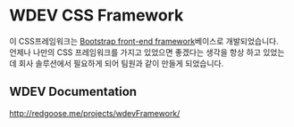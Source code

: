 WDEV CSS Framework
====

이 CSS프레임워크는 [Bootstrap front-end framework](http://getbootstrap.com)베이스로 개발되었습니다.  
언제나 나만의 CSS 프레임워크를 가지고 있었으면 좋겠다는 생각을 항상 하고 있었는데 회사 솔루션에서 필요하게 되어 팀원과 같이 만들게 되었습니다.

## WDEV Documentation
<a href="http://redgoose.me/projects/wdevFramework/" target="_blank">http://redgoose.me/projects/wdevFramework/</a>